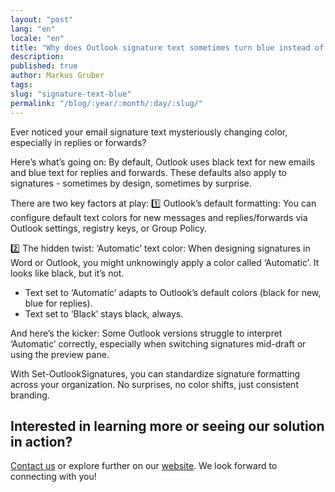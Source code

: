 ```yaml
---
layout: "post"
lang: "en"
locale: "en"
title: "Why does Outlook signature text sometimes turn blue instead of staying black?"
description:
published: true
author: Markus Gruber
tags: 
slug: "signature-text-blue"
permalink: "/blog/:year/:month/:day/:slug/"
---
```

Ever noticed your email signature text mysteriously changing color, especially in replies or forwards?

Here’s what’s going on: By default, Outlook uses black text for new emails and blue text for replies and forwards. These defaults also apply to signatures - sometimes by design, sometimes by surprise.

There are two key factors at play:
1️⃣ Outlook’s default formatting:
You can configure default text colors for new messages and replies/forwards via Outlook settings, registry keys, or Group Policy.

2️⃣ The hidden twist: ‘Automatic’ text color:
When designing signatures in Word or Outlook, you might unknowingly apply a color called ‘Automatic’. It looks like black, but it’s not.
- Text set to ‘Automatic’ adapts to Outlook’s default colors (black for new, blue for replies).
- Text set to ‘Black’ stays black, always.

And here’s the kicker: Some Outlook versions struggle to interpret ‘Automatic’ correctly, especially when switching signatures mid-draft or using the preview pane.

With Set-OutlookSignatures, you can standardize signature formatting across your organization. No surprises, no color shifts, just consistent branding.

## Interested in learning more or seeing our solution in action?
[Contact us](/contact/) or explore further on our [website](/). We look forward to connecting with you!